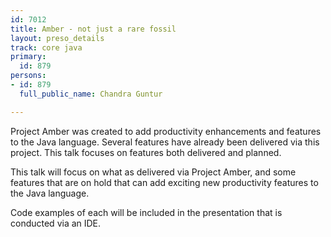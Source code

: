 ```yaml
---
id: 7012
title: Amber - not just a rare fossil
layout: preso_details
track: core java
primary:
  id: 879
persons:
- id: 879
  full_public_name: Chandra Guntur

---
```

Project Amber was created to add productivity enhancements and features to the Java language. Several features have already been delivered via this project. This talk focuses on features both delivered and planned.

This talk will focus on what as delivered via Project Amber, and some features that are on hold that can add exciting new productivity features to the Java language.

Code examples of each will be included in the presentation that is conducted via an IDE.